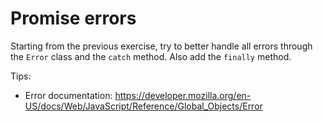 # Promise errors

Starting from the previous exercise, try to better handle all errors through the `Error` class and the `catch` method. Also add the `finally` method.

Tips:

- Error documentation: https://developer.mozilla.org/en-US/docs/Web/JavaScript/Reference/Global_Objects/Error



